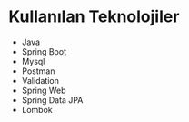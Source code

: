 # Kullanılan Teknolojiler
* Java
* Spring Boot
* Mysql
* Postman
* Validation
* Spring Web
* Spring Data JPA
* Lombok
